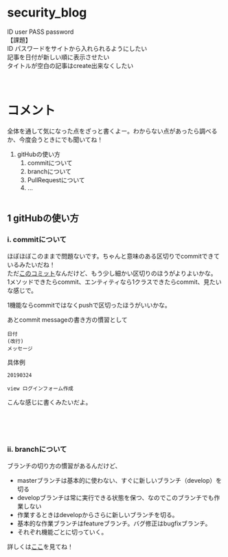 # security_blog
ID user PASS password  
【課題】  
ID パスワードをサイトから入れられるようにしたい  
記事を日付が新しい順に表示させたい  
タイトルが空白の記事はcreate出来なくしたい  
<br><br>
# コメント
全体を通して気になった点をざっと書くよー。わからない点があったら調べるか、今度会うときにでも聞いてね！
1. gitHubの使い方  
    1. commitについて  
    1. branchについて
    1. PullRequestについて
    1. ...
    <br><br>

## 1 gitHubの使い方  
### i. commitについて  
ほぼほぼこのままで問題ないです。ちゃんと意味のある区切りでcommitできているみたいだね！  
ただ[このコミット](https://github.com/Ito0423/security_blog/commit/f2634a162ee43b45d90fff65d8fb8f3bd1994a6c)なんだけど、もう少し細かい区切りのほうがよりよいかな。  
1メソッドできたらcommit、エンティティなら1クラスできたらcommit、見たいな感じで。  
  
1機能ならcommitではなくpushで区切ったほうがいいかな。  
  
あとcommit messageの書き方の慣習として
```
日付
(改行)
メッセージ
```
具体例
```
20190324

view ログインフォーム作成
```
こんな感じに書くみたいだよ。
  
<br><br><br>

### ii. branchについて
ブランチの切り方の慣習があるんだけど、
- masterブランチは基本的に使わない、すぐに新しいブランチ（develop）を切る
- developブランチは常に実行できる状態を保つ、なのでこのブランチでも作業しない
- 作業するときはdevelopからさらに新しいブランチを切る。
- 基本的な作業ブランチはfeatureブランチ。バグ修正はbugfixブランチ。
- それぞれ機能ごとに切っていく。

詳しくは[ここ](https://qiita.com/okuderap/items/0b57830d2f56d1d51692#%E7%8F%BE%E5%9C%A8%E4%BD%BF%E7%94%A8%E3%81%97%E3%81%A6%E3%81%84%E3%82%8B%E3%83%96%E3%83%A9%E3%83%B3%E3%83%81%E3%83%A2%E3%83%87%E3%83%AB)を見てね！

<br><br><br><br>
